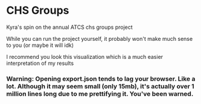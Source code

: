# CHS Groups

Kyra's spin on the annual ATCS chs groups project

While you can run the project yourself, it probably won't make much sense to you (or maybe it will idk)

I recommend you look this visualization which is a much easier interpretation of my results

### Warning: Opening export.json tends to lag your browser. Like a lot. Although it may seem small (only 15mb), it's actually over 1 million lines long due to me prettifying it. You've been warned.
